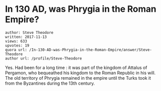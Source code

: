# In 130 AD, was Phrygia in the Roman Empire?

	author: Steve Theodore
	written: 2017-11-13
	views: 633
	upvotes: 19
	quora url: /In-130-AD-was-Phrygia-in-the-Roman-Empire/answer/Steve-Theodore
	author url: /profile/Steve-Theodore


Yes. Had been for a long time : it was part of the kingdom of Attalus of Pergamon, who bequeathed his kingdom to the Roman Republic in his will. The old territory of Phrygia remained in the empire until the Turks took it from the Byzantines during the 13th century.

